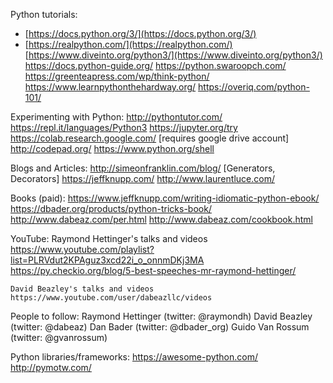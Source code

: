 Python tutorials:
* [https://docs.python.org/3/](https://docs.python.org/3/)
* [https://realpython.com/](https://realpython.com/)
    [https://www.diveinto.org/python3/](https://www.diveinto.org/python3/)
    https://docs.python-guide.org/
    https://python.swaroopch.com/
    https://greenteapress.com/wp/think-python/
    https://www.learnpythonthehardway.org/
    https://overiq.com/python-101/
 
Experimenting with Python:
    http://pythontutor.com/
    https://repl.it/languages/Python3
    https://jupyter.org/try
    https://colab.research.google.com/  [requires google drive account]
    http://codepad.org/
    https://www.python.org/shell
 
Blogs and Articles:
    http://simeonfranklin.com/blog/  [Generators, Decorators]
    https://jeffknupp.com/
    http://www.laurentluce.com/
   
Books (paid):
    https://www.jeffknupp.com/writing-idiomatic-python-ebook/
    https://dbader.org/products/python-tricks-book/
    http://www.dabeaz.com/per.html
    http://www.dabeaz.com/cookbook.html
 
YouTube:
    Raymond Hettinger's talks and videos
    https://www.youtube.com/playlist?list=PLRVdut2KPAguz3xcd22i_o_onnmDKj3MA
    https://py.checkio.org/blog/5-best-speeches-mr-raymond-hettinger/
    
    David Beazley's talks and videos
    https://www.youtube.com/user/dabeazllc/videos
 
People to follow:
    Raymond Hettinger (twitter: @raymondh)
    David Beazley (twitter: @dabeaz)
    Dan Bader (twitter: @dbader_org)
    Guido Van Rossum (twitter: @gvanrossum)
 
Python libraries/frameworks:
    https://awesome-python.com/
    http://pymotw.com/
